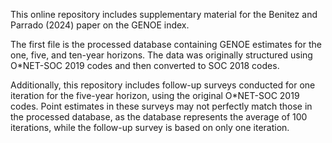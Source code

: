 This online repository includes supplementary material for the Benitez and Parrado (2024) paper on the GENOE index.

The first file is the processed database containing GENOE estimates for the one, five, and ten-year horizons. 
The data was originally structured using O*NET-SOC 2019 codes and then converted to SOC 2018 codes.

Additionally, this repository includes follow-up surveys conducted for one iteration for the five-year horizon, 
using the original O*NET-SOC 2019 codes. Point estimates in these surveys may not perfectly match those in the processed database,
as the database represents the average of 100 iterations, while the follow-up survey is based on only one iteration.
